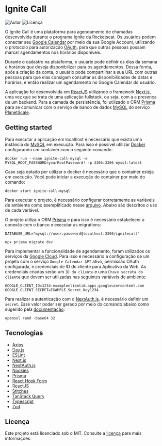 # Ignite Call

![Autor](https://img.shields.io/badge/developer-jfilipedias-blue)
![Licença](https://img.shields.io/github/license/jfilipedias/ignite-call)

O Ignite Call é uma plataforma para agendamento de chamadas desenvolvida durante o programa Ignite da Rocketseat. Os usuários podem conectar seu [Google Calendar](https://calendar.google.com/ "Site do Google Calendar") por meio da sua Google Account, utilizando o protocolo para autorização [OAuth](https://oauth.net/ "Site do OAuth"), para que outras pessoas possam marcar agendamentos nos horários disponíveis. 

Durante o cadastro na plataforma, o usuário pode definir os dias da semana e horários que deseja disponibilizar para os agendamentos. Dessa forma, após a criação da conta, o usuário pode compartilhar a sua URL com outras pessoas para que elas consigam consultar as disponibilidades de datas e horários, e então realizar um agendamento no Google Calendar do usuário.


A aplicação foi desenvolvida em [ReactJS](https://reactjs.org/ "Site do React") utilizando o framework [Next.js](https://nextjs.org/ "Site do Next.js"), uma vez que se trata de uma aplicação fullstack, ou seja, com a a presença de um backend. Para a camada de persistência, foi utilizado o ORM [Prisma](https://prisma.io/ "Site do Prisma") para se comunicar com o serviço de banco de dados [MySQL](https://mysql.com/ "Site do MySQL") do serviço [PlanetScale](https://planetscale.com/ "Site do PlanetScale").

## Getting started

Para executar a aplicação em localhost é necessário que exista uma instância do [MySQL](https://mysql.com/) em execução. Para isso é possível utilizar [Docker](https://docker.com/) configurando um container com o seguinte comando: 

```shell
docker run --name ignite-call-mysql -e MYSQL_ROOT_PASSWORD=yourRootPassword! -p 3306:3306 mysql:latest
```

Caso seja optado por utilizar o docker é necessário que o container esteja em execução. Você pode iniciar a execução do container por meio do comando: 

```shell
docker start ignite-call-mysql
```

Para executar o projeto, é necessário configurar corretamente as variáveis de ambiente como exemplificado nesse [arquivo](./.env.example). Abaixo são descritos o uso de cada variável.

O projeto utiliza o ORM [Prisma](https://prisma.io/) e para isso é necessário estabelecer a conexão com o banco e executar as migrations:

```env
DATABASE_URL="mysql://user:password@localhost:3306/ignitecall"
```

```shell
npx prisma migrate dev
```

Para implementar a funcionalidade de agendamento, foram utilizados os serviços da [Google Cloud](https://cloud.google.com/). Para isso é necessário a configuração de um projeto com o serviço `Google Calendar API` ativo, permissão OAuth configurada, e credenciais de ID do cliente para Aplicativo da Web. As credenciais criadas serão um `ID do cliente` e uma `Chave secreta do cliente` que devem ser utilizadas nas seguintes variáveis de ambiente:

```env
GOOGLE_CLIENT_ID=1234-exampleclientid.apps.googleusercontent.com
GOOGLE_CLIENT_SECRET=EXAMPLE-Secret_Key1234
```

Para realizar a autenticação com o [NextAuth.js](https://next-auth.js.org/), é necessário definir um `secret`. Esse valor poder ser gerado por meio do comando abaixo como sugerido pela [documentação](https://next-auth.js.org/configuration/options#secret):

```shell
openssl rand -base64 32
```

## Tecnologias

- [Axios](https://axios-http.com)
- [Day.js](https://day.js.org/)
- [ESLint](https://eslint.org/)
- [Next.js](https://nextjs.org/)
- [NextAuth.js](https://next-auth.js.org/)
- [Nookies](https://github.com/maticzav/nookies#readme)
- [Prisma](https://prisma.io/)
- [React Hook Form](https://react-hook-form.com/)
- [ReactJS](https://reactjs.org/)
- [Stitches](https://stitches.dev/)
- [TanStack Query](https://tanstack.com/query)
- [Typescript](https://typescriptlang.org/)
- [Zod](https://zod.dev/)

## Licença

Este projeto está licenciado sob o MIT. Consulte a [licença](LICENSE) para mais informações.

